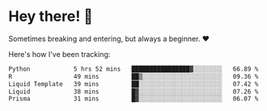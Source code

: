 # Hey there! 👋
Sometimes breaking and entering, but always a beginner. ❤️

Here's how I've been tracking:
<!--START_SECTION:waka-->

```txt
Python            5 hrs 52 mins   ████████████████▓░░░░░░░░   66.89 %
R                 49 mins         ██▒░░░░░░░░░░░░░░░░░░░░░░   09.36 %
Liquid Template   39 mins         ██░░░░░░░░░░░░░░░░░░░░░░░   07.42 %
Liquid            38 mins         █▓░░░░░░░░░░░░░░░░░░░░░░░   07.26 %
Prisma            31 mins         █▓░░░░░░░░░░░░░░░░░░░░░░░   06.07 %
```

<!--END_SECTION:waka-->
